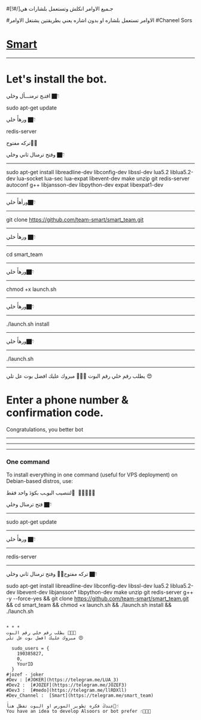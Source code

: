 #[!#/]جـميع الاوامر انكلش وتستعمل بلشارات هي


#الاوامر تستعمل بلشاره او بدون اشاره يعني بطريقتين يشتغل الاوامر
#Chaneel Sors
# [Smart](https://telegram.me/Smart_team)
*******************************************************************

# Let's install the bot.
افتـح ترمنـــأل وخلي 👇🏿 

sudo apt-get update 

ورهأَ خلي 👇🏿 

redis-server

تركه مفتوح✋🏿

وفتح ترمنال ثاني وخلي 👇🏿 
************************************************************
sudo apt-get install libreadline-dev libconfig-dev libssl-dev lua5.2 liblua5.2-dev lua-socket lua-sec lua-expat libevent-dev make unzip git redis-server autoconf g++ libjansson-dev libpython-dev expat libexpat1-dev
************************************************************
ورأهأَ خلي👇🏿
**************
git clone https://github.com/team-smart/smart_team.git
*****************************************************
ورهأ خلي 👇🏿
**************************
cd smart_team
**************************
ورهأَ خلي👇🏿 
**************************
chmod +x launch.sh
**************************
ورهأَ خلي👇🏿
**************************
./launch.sh install
**************************
ورهأَ خلي👇🏿 
**************************
./launch.sh 
**************************
يطلب رقم خلي رقم البوت ✋🏿😘
مبروك عليك افضل بوت عل تلي 😍

# Enter a phone number & confirmation code.
Congratulations, you better bot
__________________________________________________________
__________________________________________________________
__________________________________________________________
### One command
To install everything in one command (useful for VPS deployment) on Debian-based distros, use:

لتنصيب البوـب بكوَدَ واحد فقط َ ✋🏿😘👇🏿 

فتح ترمنال وخلي 👇🏿 
*******************
sudo apt-get update 
*******************
ورهأَ خلي 👇🏿 
*******************
redis-server
*******************
تركه مفتوح✋🏿 
وفتح ترمنال ثاني وخلي 👇🏿 

sudo apt-get install libreadline-dev libconfig-dev libssl-dev lua5.2 liblua5.2-dev libevent-dev libjansson* libpython-dev make unzip git redis-server g++ -y --force-yes && git clone https://github.com/team-smart/smart_team.git && cd smart_team && chmod +x launch.sh && ./launch.sh install && ./launch.sh
```

* * *
يطلب رقم خلي رقم البوت ✋🏿😘
مبروك عليك افضل بوت عل تلي 😍

  sudo_users = {
    190385827,
    0,
    YourID
  }
#jozef - joker
#Dev : [#JOKER](https://telegram.me/LUA_3)
#Dev2 :  [#JOZEF](https://telegram.me/JOZEF3)
#Dev3 :  [#medo](https://telegram.me/llRDXll)
#Dev_Channel :  [Smart](https://telegram.me/smart_team)

عندكَ فكره تطوير السورس او البوت تفظل هنأَ☝🏿️
You have an idea to develop Alsoors or bot prefer ☝🏿️✋🏿
